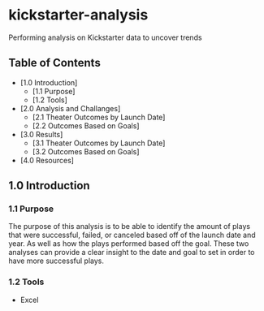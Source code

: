 # kickstarter-analysis
Performing analysis on Kickstarter data to uncover trends

## Table of Contents
- [1.0 Introduction]
  * [1.1 Purpose]
  * [1.2 Tools]
- [2.0 Analysis and Challanges]
  * [2.1 Theater Outcomes by Launch Date]
  * [2.2 Outcomes Based on Goals]
- [3.0 Results]
  * [3.1 Theater Outcomes by Launch Date]
  * [3.2 Outcomes Based on Goals]
- [4.0 Resources]


## 1.0 Introduction
### 1.1 Purpose
The purpose of this analysis is to be able to identify the amount of plays that were successful, failed, or canceled based off of the launch date and year.  As well as how the plays performed based off the goal. These two analyses can provide a clear insight to the date and goal to set in order to have more successful plays. 

### 1.2 Tools
- Excel
